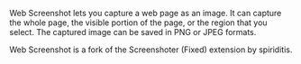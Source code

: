 Web Screenshot lets you capture a web page as an image.
It can capture the whole page, the visible portion of the page,
or the region that you select.
The captured image can be saved in PNG or JPEG formats.

Web Screenshot is a fork of the Screenshoter (Fixed) extension by spiriditis.
